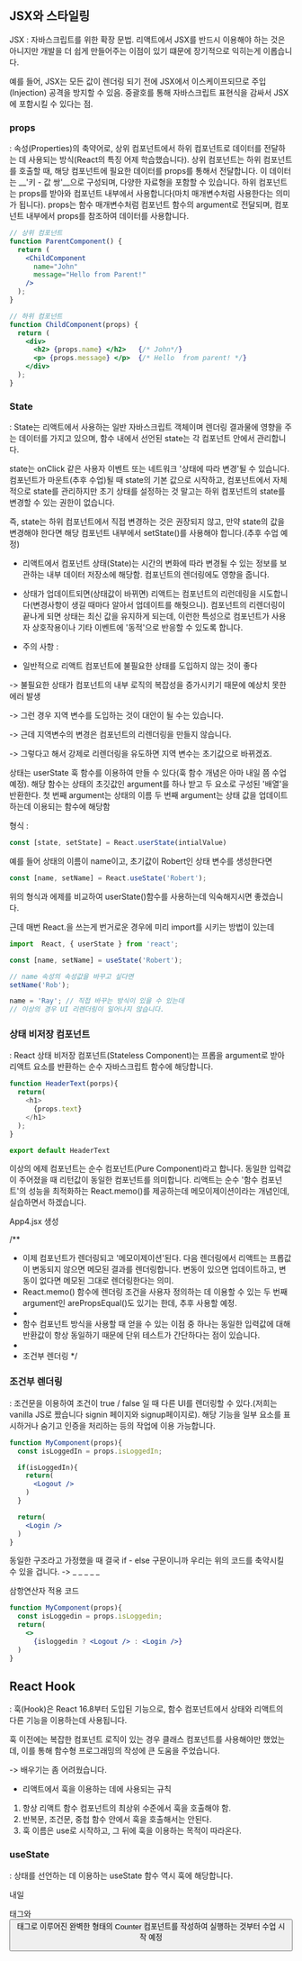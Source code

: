 ## JSX와 스타일링

JSX : 자바스크립트를 위한 확장 문법. 리액트에서 JSX를 반드시 이용해야 하는 것은 아니지만 개발을 더 쉽게 만들어주는 이점이 있기 떄문에 장기적으로 익히는게 이롭습니다.

예를 들어, JSX는 모든 값이 렌더링 되기 전에 JSX에서 이스케이프되므로 주입(Injection) 공격을 방지할 수 있음.
중괄호를 통해 자바스크립트 표현식을 감싸서 JSX에 포함시킬 수 있다는 점.

### props

: 속성(Properties)의 축약어로, 상위 컴포넌트에서 하위 컴포넌트로 데이터를 전달하는 데 사용되는 방식(React의 특징 어제 학습했습니다). 상위 컴포넌트는 하위 컴포넌트를 호출할 때, 해당 컴포넌트에 필요한 데이터를 props를 통해서 전달합니다. 이 데이터는 __'키 - 값 쌍'__으로 구성되며, 다양한 자료형을 포함할 수 있습니다.
하위 컴포넌트는 props를 받아와 컴포넌트 내부에서 사용합니다(마치 매개변수처럼 사용한다는 의미가 됩니다). props는 함수 매개변수처럼 컴포넌트 함수의 argument로 전달되며, 컴포넌트 내부에서 props를 참조하여 데이터를 사용합니다.

```jsx
// 상위 컴포넌트
function ParentComponent() {
  return (
    <ChildComponent
      name="John"
      message="Hello from Parent!"
    />
  );
}

// 하위 컴포넌트
function ChildComponent(props) {
  return (
    <div>
      <h2> {props.name} </h2>   {/* John*/}
      <p> {props.message} </p>  {/* Hello  from parent! */}
    </div>
  );
}
```

### State

: State는 리액트에서 사용하는 일반 자바스크립트 객체이며 렌더링 결과물에 영향을 주는 데이터를 가지고 있으며, 함수 내에서 선언된 state는 각 컴포넌트 안에서 관리합니다.

state는 onClick 같은 사용자 이벤트 또는 네트워크 '상태에 따라 변경'될 수 있습니다.
컴포넌트가 마운트(추후 수업)될 때 state의 기본 값으로 시작하고, 컴포넌트에서 자체적으로 state를 관리하지만 초기 상태를 설정하는 것 말고는 하위 컴포넌트의 state를 변경할 수 있는 권한이 없습니다.

즉, state는 하위 컴포넌트에서 직접 변경하는 것은 권장되지 않고, 만약 state의 값을 변경해야 한다면 해당 컴포넌트 내부에서 setState()를 사용해야 합니다.(추후 수업 예정)

- 리액트에서 컴포넌트 상태(State)는 시간의 변화에 따라 변경될 수 있는 정보를 보관하는 내부 데이터 저장소에 해당함. 컴포넌트의 렌더링에도 영향을 줍니다.

- 상태가 업데이트되면(상태값이 바뀌면) 리액트는 컴포넌트의 리런데링을 시도합니다(변경사항이 생길 때마다 알아서 업데이트를 해줫으니). 컴포넌트의 리렌더링이 끝나게 되면 상태는 최신 값을 유지하게 되는데, 이런한 특성으로 컴포넌트가 사용자 상호작용이나 기타 이벤트에 '동적'으로 반응할 수 있도록 합니다.

* 주의 사항 :
- 일반적으로 리액트 컴포넌트에 불필요한 상태를 도입하지 않는 것이 좋다

-> 불필요한 상태가 컴포넌트의 내부 로직의 복잡성을 증가시키기 때문에 예상치 못한 에러 발생

-> 그런 경우 지역 변수를 도입하는 것이 대안이 될 수는 있습니다.

-> 근데 지역변수의 변경은 컴포넌트의 리렌더링을 만들지 않습니다.

-> 그렇다고 해서 강제로 리렌더링을 유도하면 지역 변수는 초기값으로 바뀌겠죠.

상태는 userState 훅 함수를 이용하여 만들 수 있다(훅 함수 개념은 아마 내일 쯤 수업 예정). 해당 함수는 상태의 초깃값인 argument를 하나 받고 두 요소로 구성된 '배열'을 반환한다.
첫 번째 argument는 상태의 이름
두 번째 argument는 상태 값을 업데이트하는데 이용되는 함수에 해당함

형식 :

```jsx
const [state, setState] = React.userState(intialValue)
```

예를 들어 상태의 이름이 name이고, 초기값이 Robert인 상태 변수를 생성한다면

```jsx
const [name, setName] = React.useState('Robert');
```

위의 형식과 에제를 비교하여 userState()함수를 사용하는데 익숙해지시면 좋겠습니다.

근데 매번 React.을 쓰는게 번거로운 경우에 미리 import를 시키는 방법이 있는데

```jsx
import  React, { userState } from 'react';

const [name, setName] = useState('Robert');

// name 속성의 속성값을 바꾸고 싶다면
setName('Rob');

name = 'Ray'; // 직접 바꾸는 방식이 있을 수 있는데
// 이상의 경우 UI 리렌더링이 일어나지 않습니다.
```

### 상태 비저장 컴포넌트

: React 상태 비저장 컴포넌트(Stateless Component)는 프롭을 argument로 받아 리액트 요소를 반환하는 순수 자바스크립트 함수에 해당합니다.

```js
function HeaderText(porps){
  return(
    <h1>
      {props.text}
    </h1>
  );
}

export default HeaderText
```

이상의 에제 컴포넌트는 순수 컴포넌트(Pure Component)라고 합니다.
동일한 입력값이 주어졌을 때 리턴값이 동일한 컴포넌트를 의미합니다.
리액트는 순수 '함수 컴포넌트'의 성능을 최적화하는 React.memo()를 제공하는데 메모이제이션이라는 개념인데, 실습하면서 하겠습니다.

App4.jsx 생성


/**
 * 이제 컴포넌트가 렌더링되고 '메모이제이션'된다. 다음 렌더링에서 리액트는 프롭값이 변동되지 않으면 메모된 결과를 렌더링합니다. 변동이 있으면 업데이트하고, 변동이 없다면 메모된 그대로 렌더링한다는 의미.
 * React.memo() 함수에 렌더링 조건을 사용자 정의하는 데 이용할 수 있는 두 번째 argument인 arePropsEqual()도 있기는 한데, 추후 사용할 예정.
 * 
 * 함수 컴포넌트 방식을 사용할 때 얻을 수 있는 이점 중 하나는 동일한 입력값에 대해 반환값이 항상 동일하기 때문에 단위 테스트가 간단하다는 점이 있습니다.
 * 
 * 조건부 렌더링 
 */


 ### 조건부 렌더링

 : 조건문을 이용하여 조건이 true / false 일 때 다른 UI를 렌더링할 수 있다.(저희는 vanilla JS로 짰습니다 signin 페이지와 signup페이지로).
해당 기능을 일부 요소를 표시하거나 숨기고 인증을 처리하는 등의 작업에 이용 가능합니다.

```jsx
function MyComponent(props){
  const isLoggedIn = props.isLoggedIn;

  if(isLoggedIn){
    return(
      <Logout />
    )
  }

  return(
    <Login />
  )
}
```

동일한 구조라고 가정했을 때 결국 if - else 구문이니까 우리는 위의 코드를 축약시킬 수 있을 겁니다.
-> _ _ _ _ _ 

삼항연산자 적용 코드

```jsx
function MyComponent(props){
  const isLoggedin = props.isLoggedin;
  return(
    <>
      {isloggedin ? <Logout /> : <Login />}
  )
}
```

## React Hook

: 훅(Hook)은 React 16.8부터 도입된 기능으로, 함수 컴포넌트에서 상태와 리액트의 다른 기능을 이용하는데 사용됩니다.

훅 이전에는 복잡한 컴포넌트 로직이 있는 경우 클래스 컴포넌트를 사용해야만 했었는데, 이를 통해 함수형 프로그래밍의 작성에 큰 도움을 주었습니다.

-> 배우기는 좀 어려웠습니다.

- 리액트에서 훅을 이용하는 데에 사용되는 규칙
1. 항상 리액트 함수 컴포넌트의 최상위 수준에서 훅을 호출해야 함.
2. 반복문, 조건문, 중첩 함수 안에서 훅을 호출해서는 안된다.
3. 훅 이름은 use로 시작하고, 그 뒤에 훅을 이용하는 목적이 따라온다.

### useState

: 상태를 선언하는 데 이용하는 useState 함수 역시 훅에 해당합니다.

내일 <p> 태그와 <button>태그로 이루어진
완벽한 형태의 Counter 컴포넌트를 작성하여 실행하는 것부터 수업 시작 예정